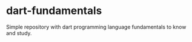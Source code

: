 # dart-fundamentals
Simple repository with dart programming language fundamentals to know and study.

